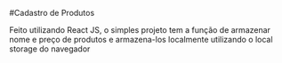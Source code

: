 #Cadastro de Produtos  

Feito utilizando React JS, o simples projeto tem a função de armazenar nome  e preço de produtos e armazena-los localmente utilizando o local storage do navegador
